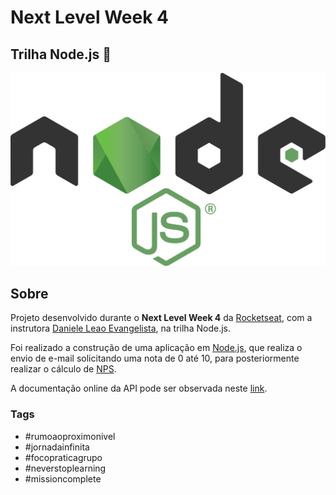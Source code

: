 # Next Level Week 4

## Trilha Node.js :rocket:
<p style="text-align:center">
  <img src="./nodejs.svg" alt="Node.js" title="Node.js">
</p>

## Sobre

Projeto desenvolvido durante o **Next Level Week 4** da [Rocketseat](https://rocketseat.com.br/), com a instrutora [Daniele Leao Evangelista](https://www.youtube.com/channel/UCBGMloQoUV3BA1-ht9Qbcvg), na trilha Node.js.

Foi realizado a construção de uma aplicação em [Node.js](https://nodejs.org/en/), que realiza o envio de e-mail solicitando uma nota de 0 até 10, para posteriormente realizar o cálculo de [NPS](https://pt.wikipedia.org/wiki/Net_Promoter_Score).

A documentação online da API pode ser observada neste [link](https://docs-api-next-level-week-4.surge.sh/).
### Tags 

- #rumoaoproximonivel  
- #jornadainfinita  
- #focopraticagrupo  
- #neverstoplearning  
- #missioncomplete  
